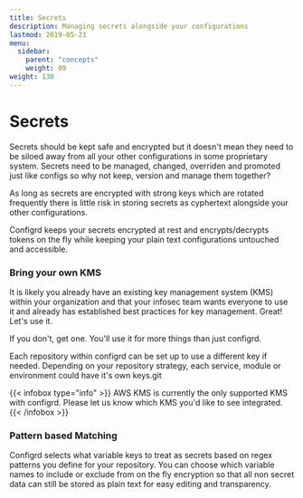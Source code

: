 ```yaml
---
title: Secrets
description: Managing secrets alongside your configurations
lastmod: 2019-05-21
menu:
  sidebar:
    parent: "concepts"
    weight: 09
weight: 130
---
```


# Secrets

Secrets should be kept safe and encrypted but it doesn't mean they need to be siloed away from all your other configurations in some proprietary system. Secrets need to be managed, changed, overriden and promoted just like configs so why not keep, version and manage them together?

As long as secrets are encrypted with strong keys which are rotated frequently there is little risk in storing secrets as cyphertext alongside your other configurations.

Configrd keeps your secrets encrypted at rest and encrypts/decrypts tokens on the fly while keeping your plain text configurations untouched and accessible. 

### Bring your own KMS

It is likely you already have an existing key management system (KMS) within your organization and that your infosec team wants everyone to use it and already has established best practices for key management. Great! Let's use it.

If you don't, get one. You'll use it for more things than just configrd.

Each repository within configrd can be set up to use a different key if needed. Depending on your repository strategy, each service, module or environment could have it's own keys.git

{{< infobox type="info" >}}
AWS KMS is currently the only supported KMS with configrd. Please let us know which KMS you'd like to see integrated.
{{< /infobox >}}

### Pattern based Matching

Configrd selects what variable keys to treat as secrets based on regex patterns you define for your repository. You can choose which variable names to include or exclude from on the fly encryption so that all non secret data can still be stored as plain text for easy editing and transparency.